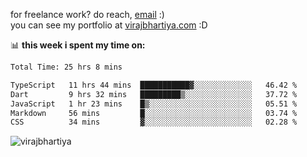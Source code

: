 for freelance work? do reach, [email](mailto:vlbhartiya@gmail.com) :)<br/>
you can see my portfolio at [virajbhartiya.com](https://virajbhartiya.com) :D

📊 **this week i spent my time on:**

<!--START_SECTION:waka-->

```txt
Total Time: 25 hrs 8 mins

TypeScript   11 hrs 44 mins  ███████████▓░░░░░░░░░░░░░   46.42 %
Dart         9 hrs 32 mins   █████████▒░░░░░░░░░░░░░░░   37.72 %
JavaScript   1 hr 23 mins    █▒░░░░░░░░░░░░░░░░░░░░░░░   05.51 %
Markdown     56 mins         █░░░░░░░░░░░░░░░░░░░░░░░░   03.74 %
CSS          34 mins         ▓░░░░░░░░░░░░░░░░░░░░░░░░   02.28 %
```

<!--END_SECTION:waka-->

<p align="left"> <img src="https://komarev.com/ghpvc/?username=virajbhartiya&color=blue" alt="virajbhartiya" /> </p>
